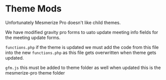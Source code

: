 # Theme Mods

Unfortunately Mesmerize Pro doesn't like child themes.

We have modified gravity pro forms to uato update meeting info fields for the meeting update forms.

`functions.php` if the theme is updated we must add the code from this file into the new `functions.php` as this file gets overwritten when theme gets updated.

`gfm.js` this must be added to theme folder as well when updated this is the mesmerize-pro theme folder
